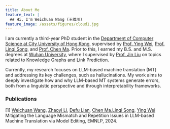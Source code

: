 ```yaml
---
title: About Me
feature_text: |
  ## Hi, I'm Weichuan Wang (王维川)
feature_image: /assets/figures/cloud1.jpg
---
```

I am currently a third-year PhD student in the [Department of Computer Science at City University of Hong Kong](https://www.cs.cityu.edu.hk/), supervised by [Prof. Ying Wei](https://wei-ying.net/), [Prof. Linqi Song](https://sites.google.com/site/aisquaredlab/), and [Prof. Chen Ma](https://allenjack.github.io/). Prior to this, I earned my B.S. and M.S. degrees at [Wuhan University](https://en.whu.edu.cn/), where I supervised by [Prof. Jin Liu](https://cs.whu.edu.cn/info/1019/2952.htm) on topics related to Knowledge Graphs and Link Prediction.

Currently, my research focuses on LLM-based machine translation (MT) and addressing its key challenges, such as hallucinations. My work aims to deeply investigate how and why LLM-based MT systems generate errors, both from a linguistic perspective and through interpretability frameworks.

### Publications
[1] [Weichuan Wang](https://weichuanw.github.io/), [Zhaoyi Li](https://zhaoyi-li21.github.io/), [Defu Lian](http://staff.ustc.edu.cn/~liandefu/), [Chen Ma](https://allenjack.github.io/),[Linqi Song](https://sites.google.com/site/aisquaredlab/), [Ying Wei](https://wei-ying.net/) Mitigating the Language Mismatch and Repetition Issues in LLM-based
Machine Translation via Model Editing, EMNLP, 2024.




